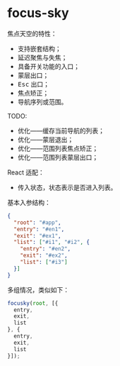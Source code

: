 # focus-sky

焦点天空的特性：

- 支持嵌套结构；
- 延迟聚焦与失焦；
- 具备开关功能的入口；
- 蒙层出口；
- <kbd>Esc</kbd> 出口；
- 焦点矫正；
- 导航序列或范围。

TODO:
- 优化——缓存当前导航的列表；
- 优化——蒙层退出；
- 优化——范围列表焦点矫正；
- 优化——范围列表蒙层出口；

React 适配：
- 传入状态，状态表示是否进入列表。

基本入参结构：

```json
{
  "root": "#app",
  "entry": "#en1",
  "exit": "#ex1",
  "list": ["#i1", "#i2", {
    "entry": "#en2",
    "exit": "#ex2",
    "list": ["#i3"]
  }]
}
```

多组情况，类似如下：

```javascript
focusky(root, [{
  entry,
  exit,
  list
}, {
  entry,
  exit,
  list
}]);
```
